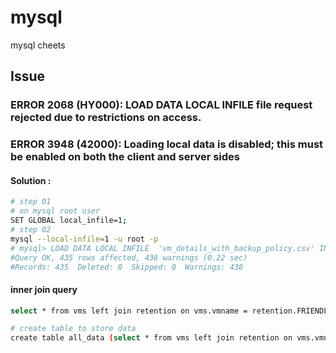 # mysql
mysql cheets

## Issue
### ERROR 2068 (HY000): LOAD DATA LOCAL INFILE file request rejected due to restrictions on access.
### ERROR 3948 (42000): Loading local data is disabled; this must be enabled on both the client and server sides
#### Solution : 
```sh
# step 01
# on mysql root user
SET GLOBAL local_infile=1;
# step 02
mysql --local-infile=1 -u root -p
# mysql> LOAD DATA LOCAL INFILE  'vm_details_with_backup_policy.csv' INTO TABLE vms FIELDS TERMINATED BY ','  ENCLOSED BY '"' LINES TERMINATED BY '\n' IGNORE 1 ROWS;
#Query OK, 435 rows affected, 438 warnings (0.22 sec)
#Records: 435  Deleted: 0  Skipped: 0  Warnings: 438
```


#### inner join query
```sh
select * from vms left join retention on vms.vmname = retention.FRIENDLYNAME union all select * from vms right join retention on vms.vmname = retention.FRIENDLYNAME where vms.vmname is null;

# create table to store data
create table all_data (select * from vms left join retention on vms.vmname = retention.FRIENDLYNAME union all select * from vms right join retention on vms.vmname = retention.FRIENDLYNAME where vms.vmname is null);
```
